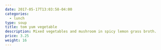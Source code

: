 ```yaml
---
date: 2017-05-17T13:03:58-04:00
categories:
  - lunch
type: soup
title: tom yum vegetable
description: Mixed vegetables and mushroom in spicy lemon grass broth.
price: 3.25
weight: 16
---
```

